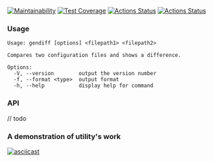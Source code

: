 [![Maintainability](https://api.codeclimate.com/v1/badges/7438cbdce9e6f163e6de/maintainability)](https://codeclimate.com/github/mizkuzy/frontend-project-46/maintainability)
[![Test Coverage](https://api.codeclimate.com/v1/badges/7438cbdce9e6f163e6de/test_coverage)](https://codeclimate.com/github/mizkuzy/frontend-project-46/test_coverage)
[![Actions Status](https://github.com/mizkuzy/frontend-project-46/actions/workflows/hexlet-check.yml/badge.svg)](https://github.com/mizkuzy/frontend-project-46/actions)
[![Actions Status](https://github.com/mizkuzy/frontend-project-46/actions/workflows/main.yml/badge.svg)](https://github.com/mizkuzy/frontend-project-46/actions)

### Usage
```shell
Usage: gendiff [options] <filepath1> <filepath2>

Compares two configuration files and shows a difference.

Options:
  -V, --version        output the version number
  -f, --format <type>  output format
  -h, --help           display help for command
```

### API

// todo

### A demonstration of utility's work
[![asciicast](https://asciinema.org/a/G1dboET1romSEvrRIhMsJcIGk.svg)](https://asciinema.org/a/G1dboET1romSEvrRIhMsJcIGk)

